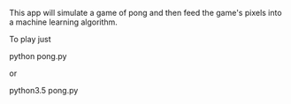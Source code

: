 This app will simulate a game of pong and then feed the game's pixels into a machine learning algorithm.

To play just

python pong.py

or

python3.5 pong.py



